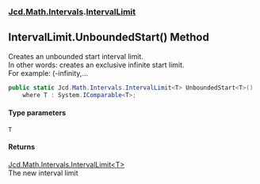 ### [Jcd.Math.Intervals](Jcd.Math.Intervals.md 'Jcd.Math.Intervals').[IntervalLimit](Jcd.Math.Intervals.IntervalLimit.md 'Jcd.Math.Intervals.IntervalLimit')

## IntervalLimit.UnboundedStart<T>() Method

Creates an unbounded start interval limit.  
In other words: creates an exclusive infinite start limit.    
For example: (-infinity,...

```csharp
public static Jcd.Math.Intervals.IntervalLimit<T> UnboundedStart<T>()
    where T : System.IComparable<T>;
```
#### Type parameters

<a name='Jcd.Math.Intervals.IntervalLimit.UnboundedStart_T_().T'></a>

`T`

#### Returns
[Jcd.Math.Intervals.IntervalLimit&lt;](Jcd.Math.Intervals.IntervalLimit_T_.md 'Jcd.Math.Intervals.IntervalLimit<T>')[T](Jcd.Math.Intervals.IntervalLimit.UnboundedStart_T_().md#Jcd.Math.Intervals.IntervalLimit.UnboundedStart_T_().T 'Jcd.Math.Intervals.IntervalLimit.UnboundedStart<T>().T')[&gt;](Jcd.Math.Intervals.IntervalLimit_T_.md 'Jcd.Math.Intervals.IntervalLimit<T>')  
The new interval limit